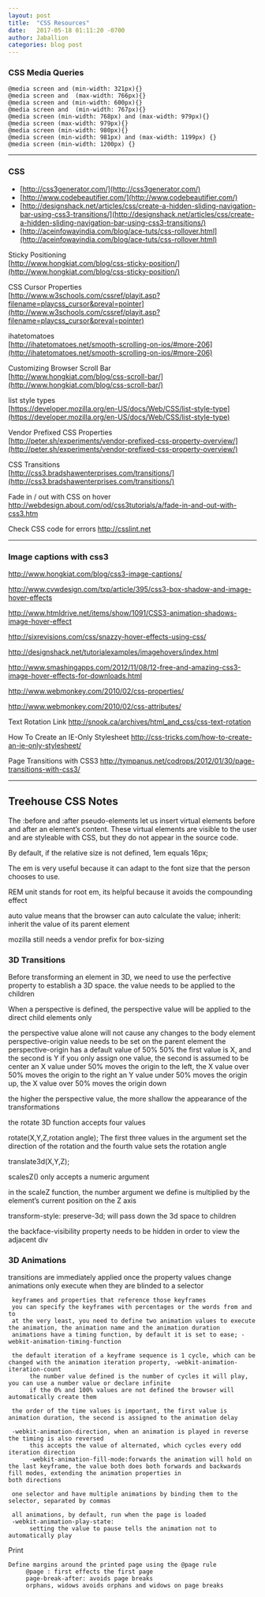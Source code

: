 ```yaml
---
layout: post
title:  "CSS Resources"
date:   2017-05-18 01:11:20 -0700
author: Jaballion
categories: blog post
---
```


### CSS Media Queries

~~~~
@media screen and (min-width: 321px){}
@media screen and  (max-width: 766px){}
@media screen and (min-width: 600px){}
@media screen and  (min-width: 767px){}
@media screen (min-width: 768px) and (max-width: 979px){}
@media screen (max-width: 979px){}
@media screen (min-width: 980px){}
@media screen (min-width: 981px) and (max-width: 1199px) {}
@media screen (min-width: 1200px) {} 
~~~~

---

### CSS
- [http://css3generator.com/](http://css3generator.com/)  
- [http://www.codebeautifier.com/](http://www.codebeautifier.com/)  
- [http://designshack.net/articles/css/create-a-hidden-sliding-navigation-bar-using-css3-transitions/](http://designshack.net/articles/css/create-a-hidden-sliding-navigation-bar-using-css3-transitions/)  
- [http://aceinfowayindia.com/blog/ace-tuts/css-rollover.html](http://aceinfowayindia.com/blog/ace-tuts/css-rollover.html)  

Sticky Positioning    
[http://www.hongkiat.com/blog/css-sticky-position/](http://www.hongkiat.com/blog/css-sticky-position/)

CSS Cursor Properties  
[http://www.w3schools.com/cssref/playit.asp?filename=playcss_cursor&preval=pointer](http://www.w3schools.com/cssref/playit.asp?filename=playcss_cursor&preval=pointer)

ihatetomatoes  
[http://ihatetomatoes.net/smooth-scrolling-on-ios/#more-206](http://ihatetomatoes.net/smooth-scrolling-on-ios/#more-206)

Customizing Browser Scroll Bar  
[http://www.hongkiat.com/blog/css-scroll-bar/](http://www.hongkiat.com/blog/css-scroll-bar/)

list style types  
[https://developer.mozilla.org/en-US/docs/Web/CSS/list-style-type](https://developer.mozilla.org/en-US/docs/Web/CSS/list-style-type)

Vendor Prefixed CSS Properties  
[http://peter.sh/experiments/vendor-prefixed-css-property-overview/](http://peter.sh/experiments/vendor-prefixed-css-property-overview/)

CSS Transitions  
[http://css3.bradshawenterprises.com/transitions/](http://css3.bradshawenterprises.com/transitions/)

Fade in / out with CSS on hover  
http://webdesign.about.com/od/css3tutorials/a/fade-in-and-out-with-css3.htm  

Check CSS code for errors
http://csslint.net

---

### Image captions with css3

http://www.hongkiat.com/blog/css3-image-captions/

http://www.cvwdesign.com/txp/article/395/css3-box-shadow-and-image-hover-effects

http://www.htmldrive.net/items/show/1091/CSS3-animation-shadows-image-hover-effect

http://sixrevisions.com/css/snazzy-hover-effects-using-css/

http://designshack.net/tutorialexamples/imagehovers/index.html

http://www.smashingapps.com/2012/11/08/12-free-and-amazing-css3-image-hover-effects-for-downloads.html

http://www.webmonkey.com/2010/02/css-properties/

http://www.webmonkey.com/2010/02/css-attributes/

Text Rotation Link
http://snook.ca/archives/html_and_css/css-text-rotation

How To Create an IE-Only Stylesheet
http://css-tricks.com/how-to-create-an-ie-only-stylesheet/

Page Transitions with CSS3
http://tympanus.net/codrops/2012/01/30/page-transitions-with-css3/

---

## Treehouse CSS Notes

The :before and :after pseudo-elements let us insert virtual elements before and after an element’s content. These virtual elements are visible to the user and are styleable with CSS, but they do not appear in the source code.

By default, if the relative size is not defined, 1em equals 16px;

The em is very useful because it can adapt to the font size that the person chooses to use.

REM unit stands for root em, its helpful because it avoids the compounding effect


auto value means that the browser can auto calculate the value;
inherit: inherit the value of its parent element

mozilla still needs a vendor prefix for box-sizing

### 3D Transitions

Before transforming an element in 3D, we need to use the perfective property to establish a 3D space.
     the value needs to be applied to the children

When a perspective is defined, the perspective value will be applied to the direct child elements only

the perspective value alone will not cause any changes to the body element
perspective-origin value needs to be set on the parent element
     the perspective-origin has a default value of 50% 50%
     the first value is X, and the second is Y
     if you only assign one value, the second is assumed to be center
          an X value under 50% moves the origin to the left, the X value over 50% moves the origin to the right
          an Y value under 50% moves the origin up, the X value over 50% moves the origin down


the higher the perspective value, the more shallow the appearance of the transformations


the rotate 3D function accepts four values

rotate(X,Y,Z,rotation angle); The first three values in the argument set the direction of the rotation and the fourth value sets the rotation angle

translate3d(X,Y,Z);

scalesZ() only accepts a numeric argument

in the scaleZ function, the number argument we define is multiplied by the element’s current position on the Z axis


transform-style: preserve-3d; will pass down the 3d space to children

the backface-visibility property needs to be hidden in order to view the adjacent div
 

### 3D Animations

transitions are immediately applied once the property values change animations only execute when they are blinded to a selector

     keyframes and properties that reference those keyframes
     you can specify the keyframes with percentages or the words from and to
     at the very least, you need to define two animation values to execute the animation, the animation name and the animation duration
     animations have a timing function, by default it is set to ease; -webkit-animation-timing-function
     
     the default iteration of a keyframe sequence is 1 cycle, which can be changed with the animation iteration property, -webkit-animation-iteration-count
          the number value defined is the number of cycles it will play, you can use a number value or declare infinite
          if the 0% and 100% values are not defined the browser will automatically create them

     the order of the time values is important, the first value is animation duration, the second is assigned to the animation delay
          
     -webkit-animation-direction, when an animation is played in reverse the timing is also reversed
          this accepts the value of alternated, which cycles every odd iteration direction
          -webkit-animation-fill-mode:forwards the animation will hold on the last keyframe, the value both does both forwards and backwards fill modes, extending the animation properties in                               both directions

     one selector and have multiple animations by binding them to the selector, separated by commas

     all animations, by default, run when the page is loaded
     -webkit-animation-play-state:
          setting the value to pause tells the animation not to automatically play


Print

    Define margins around the printed page using the @page rule
         @page : first effects the first page
         page-break-after: avoids page breaks
         orphans, widows avoids orphans and widows on page breaks


     




